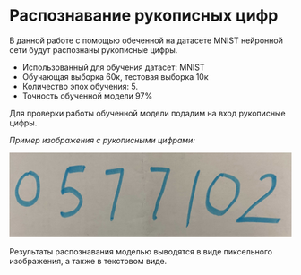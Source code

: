 # Распознавание рукописных цифр

В данной работе с помощью обеченной на датасете MNIST нейронной сети будут распознаны рукописные цифры.

- Использованный для обучения датасет: MNIST
- Обучающая выборка 60к, тестовая выборка 10к
- Количество эпох обучения: 5.
- Точность обученной модели 97%

Для проверки работы обученной модели подадим на вход рукописные цифры.

*Пример изображения с рукописными цифрами:*

![Example](./test_image_5.jpg)

Результаты распознавания моделью выводятся в виде пиксельного изображения, а также в текстовом виде.
